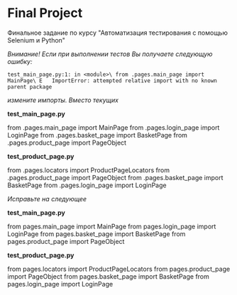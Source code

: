 # Final Project
 Финальное задание по курсу "Автоматизация тестирования с помощью Selenium и Python"

*Внимание! Если при выполнении тестов Вы получаете следующую ошибку:*

`test_main_page.py:1: in <module>\
    from .pages.main_page import MainPage\
E   ImportError: attempted relative import with no known parent package`

*измените импорты. Вместо текущих*

**test_main_page.py**

from .pages.main_page import MainPage
from .pages.login_page import LoginPage
from .pages.basket_page import BasketPage
from .pages.product_page import PageObject

**test_product_page.py**

from .pages.locators import ProductPageLocators
from .pages.product_page import PageObject
from .pages.basket_page import BasketPage
from .pages.login_page import LoginPage

*Исправьте на следующее*

**test_main_page.py**

from pages.main_page import MainPage
from pages.login_page import LoginPage
from pages.basket_page import BasketPage
from pages.product_page import PageObject

**test_product_page.py**

from pages.locators import ProductPageLocators
from pages.product_page import PageObject
from pages.basket_page import BasketPage
from pages.login_page import LoginPage
